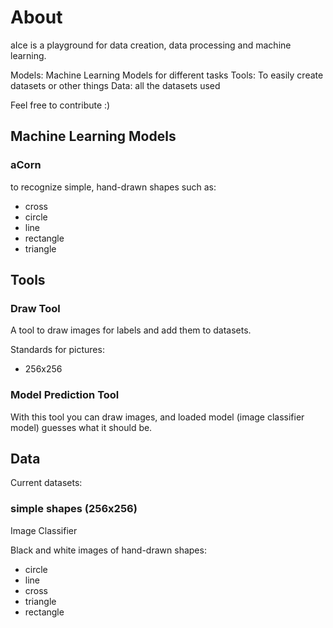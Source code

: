 
# About

aIce is a playground for data creation, data processing and machine learning.

Models: Machine Learning Models for different tasks
Tools: To easily create datasets or other things
Data: all the datasets used

Feel free to contribute :)

## Machine Learning Models

### aCorn

to recognize simple, hand-drawn shapes such as:
- cross
- circle
- line
- rectangle
- triangle

## Tools

### Draw Tool

A tool to draw images for labels and add them to datasets.

Standards for pictures:
- 256x256

### Model Prediction Tool

With this tool you can draw images, and loaded model (image classifier model) guesses what it should be.


## Data

Current datasets:

### simple shapes (256x256)

Image Classifier

Black and white images of hand-drawn shapes:
- circle
- line
- cross
- triangle
- rectangle
